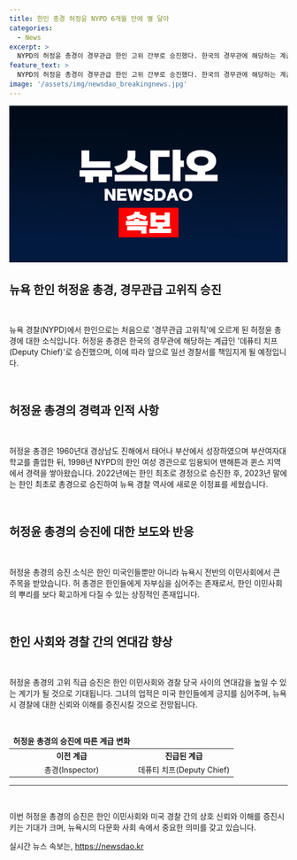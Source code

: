 ```yaml
---
title: 한인 총경 허정윤 NYPD 6개월 만에 별 달아
categories:
  - News
excerpt: >
  NYPD의 허정윤 총경이 경무관급 한인 고위 간부로 승진했다. 한국의 경무관에 해당하는 계급으로 데퓨티 치프로, 경찰서를 책임지는 총경보다 높은 직급이다. 한인 최초의 여성 경관으로 임용된 그는 2022년에 경정, 2023년 말에 총경으로 승진하며 경력을 쌓아왔다. 이번 승진은 총경 승진 결정 후 6개월 만의 사건이다. 최근의 승진으로 한인들의 자부심이 더욱 커지고 있다.
feature_text: >
  NYPD의 허정윤 총경이 경무관급 한인 고위 간부로 승진했다. 한국의 경무관에 해당하는 계급으로 데퓨티 치프로, 경찰서를 책임지는 총경보다 높은 직급이다. 한인 최초의 여성 경관으로 임용된 그는 2022년에 경정, 2023년 말에 총경으로 승진하며 경력을 쌓아왔다. 이번 승진은 총경 승진 결정 후 6개월 만의 사건이다. 최근의 승진으로 한인들의 자부심이 더욱 커지고 있다.
image: '/assets/img/newsdao_breakingnews.jpg'
---
```


<p><img src="/assets/img/newsdao_breakingnews.jpg" alt="implanttips 속보" /></p>

<h2 data-ke-size="size26">뉴욕 한인 허정윤 총경, 경무관급 고위직 승진</h2>

<p data-ke-size="size16">&nbsp;</p>

<p>뉴욕 경찰(NYPD)에서 한인으로는 처음으로 '경무관급 고위직'에 오르게 된 허정윤 총경에 대한 소식입니다. 허정윤 총경은 한국의 경무관에 해당하는 계급인 '데퓨티 치프(Deputy Chief)'로 승진했으며, 이에 따라 앞으로 일선 경찰서를 책임지게 될 예정입니다.</p>

<p data-ke-size="size16">&nbsp;</p>

<h2 data-ke-size="size24">허정윤 총경의 경력과 인적 사항</h2>

<p data-ke-size="size16">&nbsp;</p>

<p>허정윤 총경은 1960년대 경상남도 진해에서 태어나 부산에서 성장하였으며 부산여자대학교를 졸업한 뒤, 1998년 NYPD의 한인 여성 경관으로 임용되어 맨해튼과 퀸스 지역에서 경력을 쌓아왔습니다. 2022년에는 한인 최초로 경정으로 승진한 후, 2023년 말에는 한인 최초로 총경으로 승진하여 뉴욕 경찰 역사에 새로운 이정표를 세웠습니다.</p>

<p data-ke-size="size16">&nbsp;</p>

<h2 data-ke-size="size24">허정윤 총경의 승진에 대한 보도와 반응</h2>

<p data-ke-size="size16">&nbsp;</p>

<p>허정윤 총경의 승진 소식은 한인 미국인들뿐만 아니라 뉴욕시 전반의 이민사회에서 큰 주목을 받았습니다. 허 총경은 한인들에게 자부심을 심어주는 존재로서, 한인 이민사회의 뿌리를 보다 확고하게 다질 수 있는 상징적인 존재입니다.</p>

<p data-ke-size="size16">&nbsp;</p>

<h2 data-ke-size="size24">한인 사회와 경찰 간의 연대감 향상</h2>

<p data-ke-size="size16">&nbsp;</p>

<p>허정윤 총경의 고위 직급 승진은 한인 이민사회와 경찰 당국 사이의 연대감을 높일 수 있는 계기가 될 것으로 기대됩니다. 그녀의 업적은 미국 한인들에게 긍지를 심어주며, 뉴욕시 경찰에 대한 신뢰와 이해를 증진시킬 것으로 전망됩니다.</p>

<p data-ke-size="size16">&nbsp;</p>

<table>
    <thead>
        <tr>
            <td style="text-align: center; height: 17px;"><b>허정윤 총경의 승진에 따른 계급 변화</b></td>
        </tr>
    </thead>
    <tbody>
        <tr>
            <td style="text-align: center; height: 17px;"><b>이전 계급</b></td>
            <td style="text-align: center; height: 17px;"><b>진급된 계급</b></td>
        </tr>
        <tr>
            <td style="text-align: center; height: 17px;">총경(Inspector)</td>
            <td style="text-align: center; height: 17px;">데퓨티 치프(Deputy Chief)</td>
        </tr>
    </tbody>
</table>

<hr>

<p data-ke-size="size16">&nbsp;</p>

<p>이번 허정윤 총경의 승진은 한인 이민사회와 미국 경찰 간의 상호 신뢰와 이해를 증진시키는 기대가 크며, 뉴욕시의 다문화 사회 속에서 중요한 의미를 갖고 있습니다.</p>
실시간 뉴스 속보는, <a href="https://newsdao.kr" rel="dofollow">https://newsdao.kr</a>


